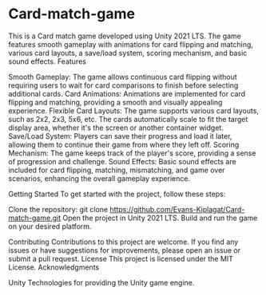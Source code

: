 # Card-match-game

This is a Card match game developed using Unity 2021 LTS. The game features smooth gameplay with animations for card flipping and matching, various card layouts, a save/load system, scoring mechanism, and basic sound effects.
Features

Smooth Gameplay: The game allows continuous card flipping without requiring users to wait for card comparisons to finish before selecting additional cards.
Card Animations: Animations are implemented for card flipping and matching, providing a smooth and visually appealing experience.
Flexible Card Layouts: The game supports various card layouts, such as 2x2, 2x3, 5x6, etc. The cards automatically scale to fit the target display area, whether it's the screen or another container widget.
Save/Load System: Players can save their progress and load it later, allowing them to continue their game from where they left off.
Scoring Mechanism: The game keeps track of the player's score, providing a sense of progression and challenge.
Sound Effects: Basic sound effects are included for card flipping, matching, mismatching, and game over scenarios, enhancing the overall gameplay experience.

Getting Started
To get started with the project, follow these steps:

Clone the repository: git clone https://github.com/Evans-Kiplagat/Card-match-game.git
Open the project in Unity 2021 LTS.
Build and run the game on your desired platform.

Contributing
Contributions to this project are welcome. If you find any issues or have suggestions for improvements, please open an issue or submit a pull request.
License
This project is licensed under the MIT License.
Acknowledgments

Unity Technologies for providing the Unity game engine.
